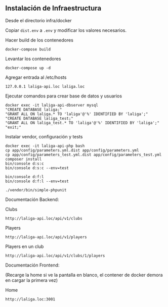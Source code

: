 ## Instalación de Infraestructura

Desde el directorio infra/docker

Copiar `dist.env` a `.env` y modificar los valores necesarios.

Hacer build de los contenedores
```
docker-compose build
```

Levantar los contenedores
```
docker-compose up -d
```

Agregar entrada al /etc/hosts
```
127.0.0.1 laliga-api.loc laliga.loc
```

Ejecutar comandos para crear base de datos y usuarios
```
docker exec -it laliga-api-dbserver mysql
"CREATE DATABASE laliga;"
"GRANT ALL ON laliga.* TO 'laliga'@'%' IDENTIFIED BY 'laliga';"
"CREATE DATABASE laliga_test;"
"GRANT ALL ON laliga_test.* TO 'laliga'@'%' IDENTIFIED BY 'laliga';"
"exit;"
```

Instalar vendor, configuración y tests
```
docker exec -it laliga-api-php bash
cp app/config/parameters.yml.dist app/config/parameters.yml
cp app/config/parameters_test.yml.dist app/config/parameters_test.yml
composer install
bin/console d:s:c
bin/console d:s:c --env=test

bin/console d:f:l
bin/console d:f:l --env=test

./vendor/bin/simple-phpunit
```

Documentación Backend:
 
Clubs
```
http://laliga-api.loc/api/v1/clubs
```

Players
```
http://laliga-api.loc/api/v1/players
```

Players en un club
```
http://laliga-api.loc/api/v1/clubs/1/players
```

Documentación Frontend:

(Recarge la home si ve la pantalla en blanco, el contener de docker demora en cargar la primera vez)

Home
```
http://laliga.loc:3001
```

